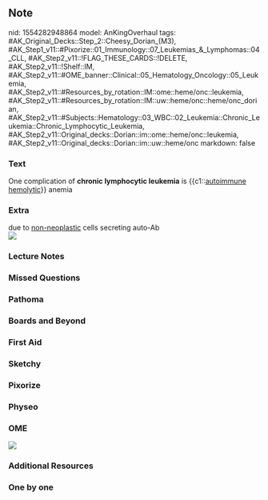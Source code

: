 ## Note
nid: 1554282948864
model: AnKingOverhaul
tags: #AK_Original_Decks::Step_2::Cheesy_Dorian_(M3), #AK_Step1_v11::#Pixorize::01_Immunology::07_Leukemias_&_Lymphomas::04_CLL, #AK_Step2_v11::!FLAG_THESE_CARDS::!DELETE, #AK_Step2_v11::!Shelf::IM, #AK_Step2_v11::#OME_banner::Clinical::05_Hematology_Oncology::05_Leukemia, #AK_Step2_v11::#Resources_by_rotation::IM::ome::heme/onc::leukemia, #AK_Step2_v11::#Resources_by_rotation::IM::uw::heme/onc::heme/onc_dorian, #AK_Step2_v11::#Subjects::Hematology::03_WBC::02_Leukemia::Chronic_Leukemia::Chronic_Lymphocytic_Leukemia, #AK_Step2_v11::Original_decks::Dorian::im::ome::heme/onc::leukemia, #AK_Step2_v11::Original_decks::Dorian::im::uw::heme/onc
markdown: false

### Text
<div>
  One complication of <b>chronic lymphocytic leukemia</b> is
  {{c1::<u>autoimmune hemolytic</u>}} anemia
</div>

### Extra
<div>
  due to <u>non-neoplastic</u> cells secreting auto-Ab
</div><img src="paste-1153357632765953.jpg">

### Lecture Notes


### Missed Questions


### Pathoma


### Boards and Beyond


### First Aid


### Sketchy


### Pixorize


### Physeo


### OME
<div class="ome-widget">
  <a href=
  "https://onlinemeded.org/spa/hematology-oncology/leukemia/acquire?ref=anki">
  <img src="_OME_AnkiFlashcards_Lesson_1.png"></a>
</div>

### Additional Resources


### One by one

